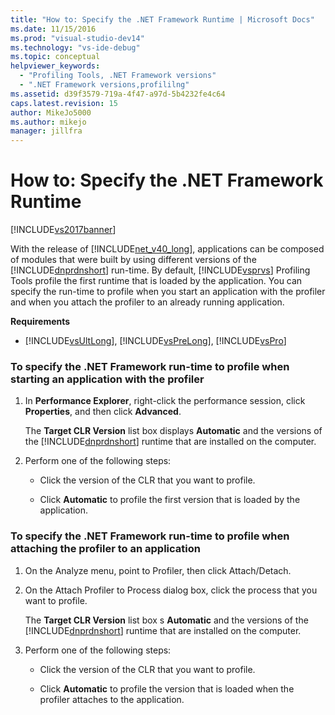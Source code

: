 ```yaml
---
title: "How to: Specify the .NET Framework Runtime | Microsoft Docs"
ms.date: 11/15/2016
ms.prod: "visual-studio-dev14"
ms.technology: "vs-ide-debug"
ms.topic: conceptual
helpviewer_keywords: 
  - "Profiling Tools, .NET Framework versions"
  - ".NET Framework versions,profililng"
ms.assetid: d39f3579-719a-4f47-a97d-5b4232fe4c64
caps.latest.revision: 15
author: MikeJo5000
ms.author: mikejo
manager: jillfra
---
```

# How to: Specify the .NET Framework Runtime
[!INCLUDE[vs2017banner](../includes/vs2017banner.md)]

With the release of [!INCLUDE[net_v40_long](../includes/net-v40-long-md.md)], applications can be composed of modules that were built by using different versions of the [!INCLUDE[dnprdnshort](../includes/dnprdnshort-md.md)] run-time. By default, [!INCLUDE[vsprvs](../includes/vsprvs-md.md)] Profiling Tools profile the first runtime that is loaded by the application. You can specify the run-time to profile when you start an application with the profiler and when you attach the profiler to an already running application.  
  
 **Requirements**  
  
-   [!INCLUDE[vsUltLong](../includes/vsultlong-md.md)], [!INCLUDE[vsPreLong](../includes/vsprelong-md.md)], [!INCLUDE[vsPro](../includes/vspro-md.md)]  
  
### To specify the .NET Framework run-time to profile when starting an application with the profiler  
  
1. In **Performance Explorer**, right-click the performance session, click **Properties**, and then click **Advanced**.  
  
     The **Target CLR Version** list box displays **Automatic** and the versions of the [!INCLUDE[dnprdnshort](../includes/dnprdnshort-md.md)] runtime that are installed on the computer.  
  
2. Perform one of the following steps:  
  
    -   Click the version of the CLR that you want to profile.  
  
    -   Click **Automatic** to profile the first version that is loaded by the application.  
  
### To specify the .NET Framework run-time to profile when attaching the profiler to an application  
  
1. On the Analyze menu, point to Profiler, then click Attach/Detach.  
  
2. On the Attach Profiler to Process dialog box, click the process that you want to profile.  
  
     The **Target CLR Version** list box s **Automatic** and the versions of the [!INCLUDE[dnprdnshort](../includes/dnprdnshort-md.md)] runtime that are installed on the computer.  
  
3. Perform one of the following steps:  
  
    -   Click the version of the CLR that you want to profile.  
  
    -   Click **Automatic** to profile the version that is loaded when the profiler attaches to the application.
